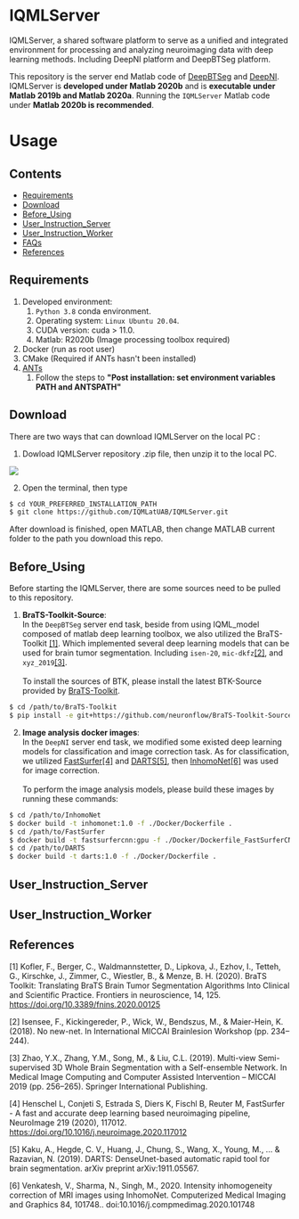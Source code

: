 # IQMLServer
IQMLServer, a shared software platform to serve as a unified and integrated environment for processing and analyzing neuroimaging data with deep learning methods. Including DeepNI platform and DeepBTSeg platform.

This repository is the server end Matlab code of [DeepBTSeg](https://github.com/IQMLatUAB/DeepBTSeg) and [DeepNI](https://github.com/IQMLatUAB/DeepNI). IQMLServer is **developed under Matlab 2020b** and is **executable under Matlab 2019b and Matlab 2020a**. Running the `IQMLServer` Matlab code under **Matlab 2020b is recommended**.

# Usage
## Contents
- [Requirements](#Requirements)
- [Download](#Download)
- [Before_Using](#Before_Using)
- [User_Instruction_Server](#User_Instruction_Server)
- [User_Instruction_Worker](#User_Instruction_Worker)
- [FAQs](#FAQs)
- [References](#References)

## Requirements
1. Developed environment: 
    1. `Python 3.8` conda environment.
    2. Operating system: `Linux Ubuntu 20.04`.
    3. CUDA version: cuda > 11.0.
    4. Matlab: R2020b (Image processing toolbox required)
2. Docker (run as root user)
3. CMake (Required if ANTs hasn't been installed)
4. [ANTs](https://github.com/ANTsX/ANTs/wiki/Compiling-ANTs-on-Linux-and-Mac-OS)
    1. Follow the steps to **"Post installation: set environment variables PATH and ANTSPATH"**

## Download
There are two ways that can download IQMLServer on the local PC :
1. Dowload IQMLServer repository .zip file, then unzip it to the local PC.

![](images/.png)

2. Open the terminal, then type
```bash
$ cd YOUR_PREFERRED_INSTALLATION_PATH
$ git clone https://github.com/IQMLatUAB/IQMLServer.git
```
After download is finished, open MATLAB, then change MATLAB current folder to the path you download this repo.

## Before_Using
Before starting the IQMLServer, there are some sources need to be pulled to this repository.

1. **BraTS-Toolkit-Source**:<br>
In the `DeepBTSeg` server end task, beside from using IQML_model composed of matlab deep learning toolbox, we also utilized the BraTS-Toolkit [[1]](#1). Which implemented several deep learning models that can be used for brain tumor segmentation. Including `isen-20`, `mic-dkfz`[[2]](#2), and `xyz_2019`[[3]](#3).<br><br>
To install the sources of BTK, please install the latest BTK-Source provided by [BraTS-Toolkit](https://github.com/neuronflow/BraTS-Toolkit). <br>
```bash
$ cd /path/to/BraTS-Toolkit
$ pip install -e git+https://github.com/neuronflow/BraTS-Toolkit-Source.git@master#egg=brats_toolkit
```
2. **Image analysis docker images**:<br>
In the `DeepNI` server end task, we modified some existed deep learning models for classification and image correction task. As for classification, we utilized [FastSurfer](https://github.com/Deep-MI/FastSurfer)[[4]](#4) and [DARTS](https://github.com/NYUMedML/DARTS)[[5]](#5), then [InhomoNet](https://colab.research.google.com/drive/1dCt-UfqH72pGdmaOKEbWUEY6D7CtH-M3?usp=sharing#scrollTo=kEAI601tBofl)[[6]](#6) was used for image correction.<br><br>
To perform the image analysis models, please build these images by running these commands:
```bash
$ cd /path/to/InhomoNet
$ docker build -t inhomonet:1.0 -f ./Docker/Dockerfile .
$ cd /path/to/FastSurfer
$ docker build -t fastsurfercnn:gpu -f ./Docker/Dockerfile_FastSurferCNN .
$ cd /path/to/DARTS
$ docker build -t darts:1.0 -f ./Docker/Dockerfile .
```

## User_Instruction_Server

## User_Instruction_Worker

## References

<a id="1">[1]</a> 
Kofler, F., Berger, C., Waldmannstetter, D., Lipkova, J., Ezhov, I., Tetteh, G., Kirschke, J., Zimmer, C., Wiestler, B., & Menze, B. H. (2020). BraTS Toolkit: Translating BraTS Brain Tumor Segmentation Algorithms Into Clinical and Scientific Practice. Frontiers in neuroscience, 14, 125. https://doi.org/10.3389/fnins.2020.00125

<a id="2">[2]</a> 
Isensee, F., Kickingereder, P., Wick, W., Bendszus, M., & Maier-Hein, K. (2018). No new-net. In International MICCAI Brainlesion Workshop (pp. 234–244).

<a id="3">[3]</a> 
Zhao, Y.X., Zhang, Y.M., Song, M., & Liu, C.L. (2019). Multi-view Semi-supervised 3D Whole Brain Segmentation with a Self-ensemble Network. In Medical Image Computing and Computer Assisted Intervention – MICCAI 2019 (pp. 256–265). Springer International Publishing.

<a id="4">[4]</a> 
Henschel L, Conjeti S, Estrada S, Diers K, Fischl B, Reuter M, FastSurfer - A fast and accurate deep learning based neuroimaging pipeline, NeuroImage 219 (2020), 117012. https://doi.org/10.1016/j.neuroimage.2020.117012

<a id="5">[5]</a> 
Kaku, A., Hegde, C. V., Huang, J., Chung, S., Wang, X., Young, M., ... & Razavian, N. (2019). DARTS: DenseUnet-based automatic rapid tool for brain segmentation. arXiv preprint arXiv:1911.05567.

<a id="6">[6]</a> 
Venkatesh, V., Sharma, N., Singh, M., 2020. Intensity inhomogeneity correction of MRI images using InhomoNet. Computerized Medical Imaging and Graphics 84, 101748.. doi:10.1016/j.compmedimag.2020.101748

